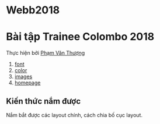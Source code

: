 # Webb2018
# **Bài tập Trainee Colombo 2018**
Thực hiện bởi [Phạm Văn Thượng](https://github.com/thuongphv2312)
1. [font](https://thuongphv2312.github.io/Webb2018/tuan1/font/font.html)
2. [color](https://thuongphv2312.github.io/Webb2018/tuan1/color/color.html)
3. [images](https://thuongphv2312.github.io/Webb2018/tuan1/image/images.html)
4. [homepage](https://thuongphv2312.github.io/Webb2018/homepage.psd)

## Kiến thức nắm được

Nắm bắt được các layout chính, cách chia bố cục layout.

